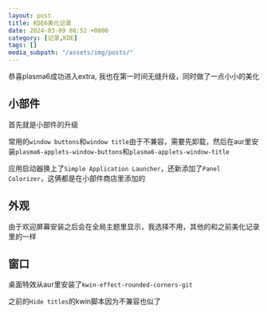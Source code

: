```yaml
---
layout: post
title: KDE6美化记录
date: 2024-03-09 08:52 +0800
category: [记录,KDE]
tags: []
media_subpath: "/assets/img/posts/"
---
```


恭喜plasma6成功进入extra, 我也在第一时间无缝升级，同时做了一点小小的美化

## 小部件

首先就是小部件的升级

常用的`window buttons`和`window title`由于不兼容，需要先卸载，然后在aur里安装`plasma6-applets-window-buttons`和`plasma6-applets-window-title`

应用启动器换上了`Simple Application Launcher`，还新添加了`Panel Colorizer`，这俩都是在小部件商店里添加的

## 外观

由于欢迎屏幕安装之后会在全局主题里显示，我选择不用，其他的和之前美化记录里的一样

## 窗口

桌面特效从aur里安装了`kwin-effect-rounded-corners-git`

之前的`Hide titles`的kwin脚本因为不兼容也似了
